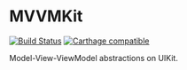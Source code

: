 # MVVMKit

[![Build Status](https://travis-ci.org/ilidar/MVVMKit.svg?branch=master)](https://travis-ci.org/ilidar/MVVMKit) [![Carthage compatible](https://img.shields.io/badge/Carthage-compatible-4BC51D.svg?style=flat)](https://github.com/Carthage/Carthage)

Model-View-ViewModel abstractions on UIKit.
